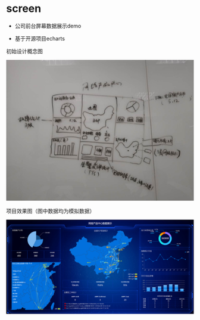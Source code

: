 # screen
* 公司前台屏幕数据展示demo

* 基于开源项目echarts

初始设计概念图

![概念图](https://github.com/EzekielGuo/screen/blob/master/20190112172817.jpg)

项目效果图（图中数据均为模拟数据）

![概念图](https://github.com/EzekielGuo/screen/blob/master/screen.png)
